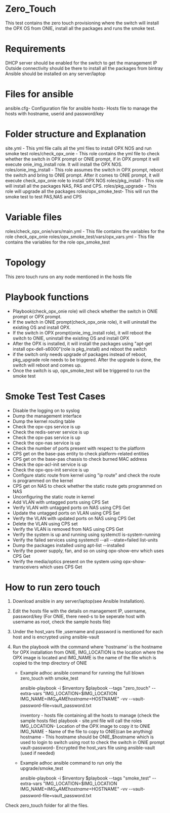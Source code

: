 # Zero_Touch

This test contains the zero touch provisioning where the switch will install the OPX OS from ONIE, install all the packages and runs the smoke test.

# Requirements

DHCP server should be enabled for the switch to get the management IP
Outside connectivity should be there to install all the packages from bintray
Ansible should be installed on any server/laptop

# Files for ansible

ansible.cfg- Configuration file for ansible
hosts- Hosts file to manage the hosts with hostname, userid and password/key

# Folder structure and Explanation

site.yml - This yml file calls all the yml files to install OPX NOS and run smoke test
roles/check_opx_onie - This role contains the yml file to check whether the switch in OPX prompt or ONIE prompt, if in OPX prompt it will execute 
                       onie_img_install role. It will install the OPX NOS.
roles/onie_img_install - This role assumes the switch in OPX prompt, reboot the switch and bring to ONIE prompt. After it comes to ONIE prompt, it will execute check_opx_onie role to install OPX NOS
roles/pkg_install - This role will install all the packages NAS, PAS and CPS.
roles/pkg_upgrade - This role will upgrade all the packages
roles/opx_smoke_test- This will run the smoke test to test PAS,NAS and CPS

# Variable files

roles/check_opx_onie/vars/main.yml - This file contains the variables for the role check_opx_onie
roles/opx_smoke_test/vars/opx_vars.yml - This file contains the variables for the role opx_smoke_test

# Topology

This zero touch runs on any node mentioned in the hosts file

# Playbook functions
- Playbook(check_opx_onie role) will check whether the switch in ONIE prompt or OPX prompt. 
- If the switch in ONIE prompt(check_opx_onie role), it will uninstall the existing OS and install OPX.
- If the switch in OPX prompt(onie_img_install role), it will reboot the switch to ONIE, uninstall the existing OS and install OPX
- After the OPX is installed, it will install the packages using "apt-get install opx-dell-s6000"(role is pkg_install) and reboot the switch
- if the switch only needs upgrade of packages instead of reboot, pkg_upgrade role needs to be triggered. After the upgrade is done, the switch will reboot and comes up.
- Once the switch is up, opx_smoke_test will be triggered to run the smoke test


# Smoke Test Test Cases

- Disable the logging on to syslog
- Dump the management interface
- Dump the kernel routing table
- Check the opx-cps service is up
- Check the redis-server service is up
- Check the opx-pas service is up
- Check the opx-nas service is up
- Check the number of ports present with respect to the platform
- CPS get on the base-pas entity to check platform-related entities
- CPS get on the base-pas chassis to check burned MAC address
- Check the opx-acl-init service is up
- Check the opx-qos-init service is up
- Configure static route from kernel using "ip route" and check the route is programmed on the kernel
- CPS get on NAS to check whether the static route gets programmed on NAS
- Unconfiguring the static route in kernel
- Add VLAN with untagged ports using CPS Set
- Verify VLAN with untagged ports on NAS using CPS Get
- Update the untagged ports on VLAN using CPS Set
- Verify the VLAN with updated ports on NAS using CPS Get
- Delete the VLAN using CPS set
- Verify the VLAN is removed from NAS using CPS Get
- Verify the system is up and running using systemctl is-system-running
- Verify the failed services using systemctl --all --state=failed list-units
- Dump the packages installed using apt-list --installed
- Verify the power supply, fan, and so on using opx-show-env which uses CPS Get
- Verify the media/optics present on the system using opx-show-transceivers which uses CPS Get

# How to run zero touch

1. Download ansible in any server/laptop(see Ansible Installation).
2. Edit the hosts file with the details on management IP, username, password/key (For ONIE, there need-s to be seperate host with username as root, check the sample hosts file)
3. Under the host_vars file ,username and password is mentioned for each host and is encrypted using ansible-vault
4. Run the playbook with the command where 'hostname' is the hostname for OPX installation from ONIE, IMG_LOCATION is the location where the OPX image is located and IMG_NAME is the name of the file which is copied to the tmp directory of ONIE
    
    - Example adhoc ansible command for running the full blown zero_touch with smoke_test

      ansible-playbook -i $inventory $playbook --tags "zero_touch" --extra-vars "IMG_LOCATION=$IMG_LOCATION IMG_NAME=$IMG_NAME hostname=$HOSTNAME" -vv --vault-password-file=vault_password.txt

      inventory - hosts file containing all the hosts to manage (check the sample hosts file)
      playbook - site.yml file will call the roles
      IMG_LOCATION- Location of the OPX image to copy it to ONIE
      IMG_NAME - Name of the file to copy to ONIE(can be anything)
      hostname - This hostname should be ONIE_$hostname which is used to login to switch using root to check the switch in ONIE prompt
      vault-password- Encrypted the host_vars file using ansible-vault (used if needed)
    
    - Example adhoc ansible command to run only the upgrade/smoke_test
      
      ansible-playbook -i $inventory $playbook --tags "smoke_test" --extra-vars "IMG_LOCATION=$IMG_LOCATION IMG_NAME=$IMG_NAME hostname=$HOSTNAME" -vv --vault-password-file=vault_password.txt
     
Check zero_touch folder for all the files.